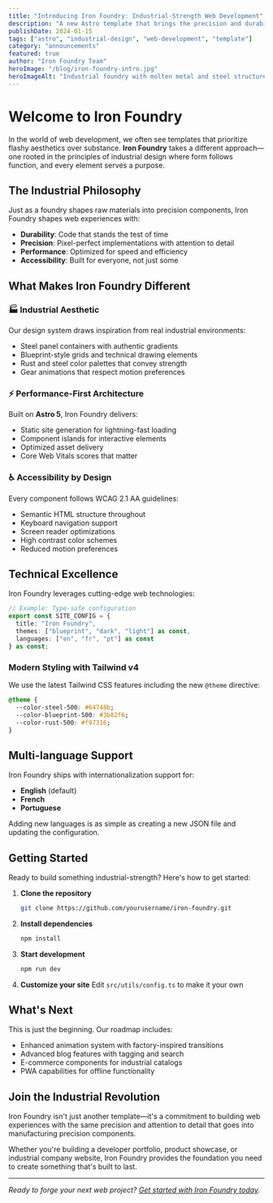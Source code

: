 ```yaml
---
title: "Introducing Iron Foundry: Industrial-Strength Web Development"
description: "A new Astro template that brings the precision and durability of industrial design to modern web development."
publishDate: 2024-01-15
tags: ["astro", "industrial-design", "web-development", "template"]
category: "announcements"
featured: true
author: "Iron Foundry Team"
heroImage: "/blog/iron-foundry-intro.jpg"
heroImageAlt: "Industrial foundry with molten metal and steel structures"
---
```


# Welcome to Iron Foundry

In the world of web development, we often see templates that prioritize flashy aesthetics over substance. **Iron Foundry** takes a different approach—one rooted in the principles of industrial design where form follows function, and every element serves a purpose.

## The Industrial Philosophy

Just as a foundry shapes raw materials into precision components, Iron Foundry shapes web experiences with:

- **Durability**: Code that stands the test of time
- **Precision**: Pixel-perfect implementations with attention to detail
- **Performance**: Optimized for speed and efficiency
- **Accessibility**: Built for everyone, not just some

## What Makes Iron Foundry Different

### 🏭 Industrial Aesthetic
Our design system draws inspiration from real industrial environments:
- Steel panel containers with authentic gradients
- Blueprint-style grids and technical drawing elements  
- Rust and steel color palettes that convey strength
- Gear animations that respect motion preferences

### ⚡ Performance-First Architecture
Built on **Astro 5**, Iron Foundry delivers:
- Static site generation for lightning-fast loading
- Component islands for interactive elements
- Optimized asset delivery
- Core Web Vitals scores that matter

### ♿ Accessibility by Design
Every component follows WCAG 2.1 AA guidelines:
- Semantic HTML structure throughout
- Keyboard navigation support
- Screen reader optimizations
- High contrast color schemes
- Reduced motion preferences

## Technical Excellence

Iron Foundry leverages cutting-edge web technologies:

```typescript
// Example: Type-safe configuration
export const SITE_CONFIG = {
  title: "Iron Foundry",
  themes: ["blueprint", "dark", "light"] as const,
  languages: ["en", "fr", "pt"] as const
} as const;
```

### Modern Styling with Tailwind v4
We use the latest Tailwind CSS features including the new `@theme` directive:

```css
@theme {
  --color-steel-500: #64748b;
  --color-blueprint-500: #3b82f6;
  --color-rust-500: #f97316;
}
```

## Multi-language Support

Iron Foundry ships with internationalization support for:
- **English** (default)
- **French** 
- **Portuguese**

Adding new languages is as simple as creating a new JSON file and updating the configuration.

## Getting Started

Ready to build something industrial-strength? Here's how to get started:

1. **Clone the repository**
   ```bash
   git clone https://github.com/yourusername/iron-foundry.git
   ```

2. **Install dependencies**
   ```bash
   npm install
   ```

3. **Start development**
   ```bash
   npm run dev
   ```

4. **Customize your site**
   Edit `src/utils/config.ts` to make it your own

## What's Next

This is just the beginning. Our roadmap includes:
- Enhanced animation system with factory-inspired transitions
- Advanced blog features with tagging and search
- E-commerce components for industrial catalogs
- PWA capabilities for offline functionality

## Join the Industrial Revolution

Iron Foundry isn't just another template—it's a commitment to building web experiences with the same precision and attention to detail that goes into manufacturing precision components.

Whether you're building a developer portfolio, product showcase, or industrial company website, Iron Foundry provides the foundation you need to create something that's built to last.

---

*Ready to forge your next web project? [Get started with Iron Foundry today](/components).*